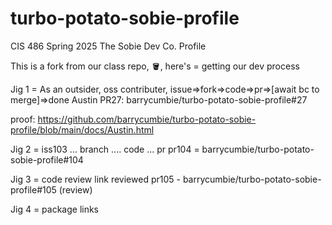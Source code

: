 # turbo-potato-sobie-profile
CIS 486 Spring 2025 The Sobie Dev Co. Profile

This is a fork from our class repo, 🪣, here's = getting our dev process

Jig 1 = As an outsider, oss contributer, issue=>fork=>code=>pr=>[await bc to merge]=>done 
Austin PR27: barrycumbie/turbo-potato-sobie-profile#27

proof: https://github.com/barrycumbie/turbo-potato-sobie-profile/blob/main/docs/Austin.html

Jig 2 = iss103 ... branch .... code ... pr pr104 = barrycumbie/turbo-potato-sobie-profile#104

Jig 3 = code review link reviewed pr105 - barrycumbie/turbo-potato-sobie-profile#105 (review)

Jig 4 = package links
